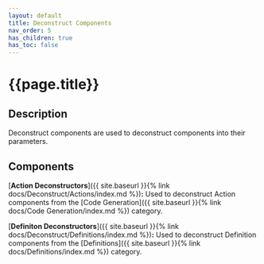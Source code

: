 ```yaml
---
layout: default
title: Deconstruct Components
nav_order: 5
has_children: true
has_toc: false
---
```


# **{{page.title}}**

## **Description**

Deconstruct components are used to deconstruct components into their parameters.

## **Components**

[**Action Deconstructors**]({{ site.baseurl }}{% link docs/Deconstruct/Actions/index.md %})**:** Used to deconstruct Action components from the [Code Generation]({{ site.baseurl }}{% link docs/Code Generation/index.md %}) category.

[**Definiton Deconstructors**]({{ site.baseurl }}{% link docs/Deconstruct/Definitions/index.md %})**:** Used to deconstruct Definition components from the [Definitions]({{ site.baseurl }}{% link docs/Definitions/index.md %}) category.

